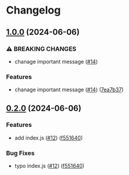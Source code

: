 # Changelog

## [1.0.0](https://github.com/kuritify-org/release-please-poc/compare/v0.2.0...v1.0.0) (2024-06-06)


### ⚠ BREAKING CHANGES

* chanage important message ([#14](https://github.com/kuritify-org/release-please-poc/issues/14))

### Features

* chanage important message ([#14](https://github.com/kuritify-org/release-please-poc/issues/14)) ([7ea7b37](https://github.com/kuritify-org/release-please-poc/commit/7ea7b37c57538b1215ad273b59c9bb1f89421610))

## [0.2.0](https://github.com/kuritify-org/release-please-poc/compare/v0.1.0...v0.2.0) (2024-06-06)


### Features

* add index.js ([#12](https://github.com/kuritify-org/release-please-poc/issues/12)) ([f551640](https://github.com/kuritify-org/release-please-poc/commit/f551640c5d2949123268090136c88ca7cebf119f))


### Bug Fixes

* typo index.js ([#12](https://github.com/kuritify-org/release-please-poc/issues/12)) ([f551640](https://github.com/kuritify-org/release-please-poc/commit/f551640c5d2949123268090136c88ca7cebf119f))
